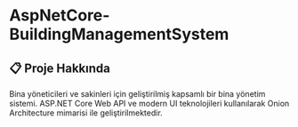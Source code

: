 # AspNetCore-BuildingManagementSystem

## 📋 Proje Hakkında
Bina yöneticileri ve sakinleri için geliştirilmiş kapsamlı bir bina yönetim sistemi. ASP.NET Core Web API ve modern UI teknolojileri kullanılarak Onion Architecture mimarisi ile geliştirilmektedir.